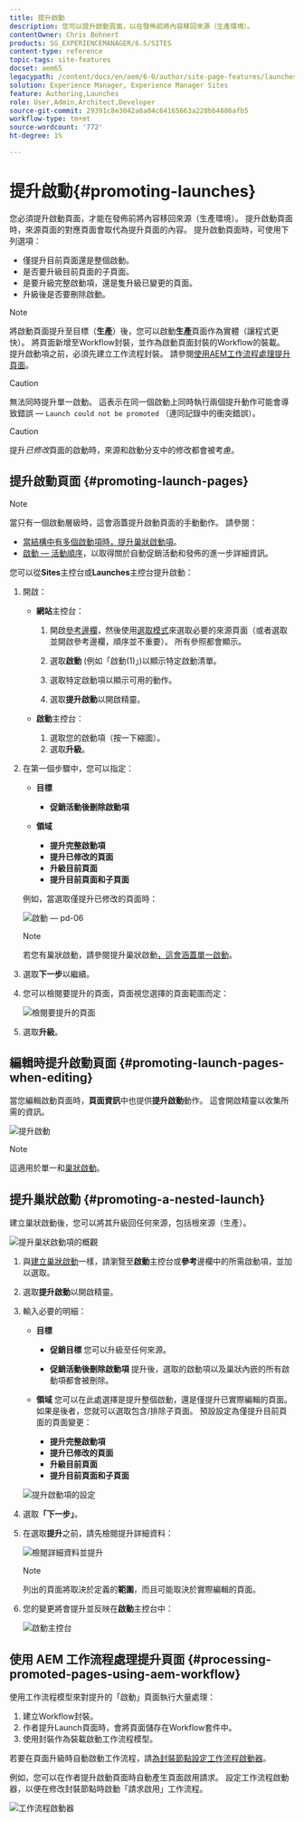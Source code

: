 ```yaml
---
title: 提升啟動
description: 您可以提升啟動頁面，以在發佈前將內容移回來源（生產環境）。
contentOwner: Chris Bohnert
products: SG_EXPERIENCEMANAGER/6.5/SITES
content-type: reference
topic-tags: site-features
docset: aem65
legacypath: /content/docs/en/aem/6-0/author/site-page-features/launches
solution: Experience Manager, Experience Manager Sites
feature: Authoring,Launches
role: User,Admin,Architect,Developer
source-git-commit: 29391c8e3042a8a04c64165663a228bb4886afb5
workflow-type: tm+mt
source-wordcount: '772'
ht-degree: 1%

---
```


# 提升啟動{#promoting-launches}

您必須提升啟動頁面，才能在發佈前將內容移回來源（生產環境）。 提升啟動頁面時，來源頁面的對應頁面會取代為提升頁面的內容。 提升啟動頁面時，可使用下列選項：

* 僅提升目前頁面還是整個啟動。
* 是否要升級目前頁面的子頁面。
* 是要升級完整啟動項，還是隻升級已變更的頁面。
* 升級後是否要刪除啟動。

>[!NOTE]
>
>將啟動頁面提升至目標（**生產**）後，您可以啟動&#x200B;**生產**&#x200B;頁面作為實體（讓程式更快）。 將頁面新增至Workflow封裝，並作為啟動頁面封裝的Workflow的裝載。 提升啟動項之前，必須先建立工作流程封裝。 請參閱[使用AEM工作流程處理提升頁面](#processing-promoted-pages-using-aem-workflow)。

>[!CAUTION]
>
>無法同時提升單一啟動。 這表示在同一個啟動上同時執行兩個提升動作可能會導致錯誤 — `Launch could not be promoted` （連同記錄中的衝突錯誤）。

>[!CAUTION]
>
>提升&#x200B;*已修改*&#x200B;頁面的啟動時，來源和啟動分支中的修改都會被考慮。

## 提升啟動頁面 {#promoting-launch-pages}

>[!NOTE]
>
>當只有一個啟動層級時，這會涵蓋提升啟動頁面的手動動作。 請參閱：
>
>* [當結構中有多個啟動項時，提升巢狀啟動項](#promoting-a-nested-launch)。
>* [啟動 — 活動順序](/help/sites-authoring/launches.md#launches-the-order-of-events)，以取得關於自動促銷活動和發佈的進一步詳細資訊。
>

您可以從&#x200B;**Sites**&#x200B;主控台或&#x200B;**Launches**&#x200B;主控台提升啟動：

1. 開啟：

   * **網站**&#x200B;主控台：

      1. 開啟[參考邊欄](/help/sites-authoring/author-environment-tools.md#showingpagereferences)，然後使用[選取模式](/help/sites-authoring/basic-handling.md)來選取必要的來源頁面（或者選取並開啟參考邊欄，順序並不重要）。 所有參照都會顯示。

      1. 選取&#x200B;**啟動** (例如「啟動(1)」)以顯示特定啟動清單。
      1. 選取特定啟動項以顯示可用的動作。
      1. 選取&#x200B;**提升啟動**&#x200B;以開啟精靈。

   * **啟動**&#x200B;主控台：

      1. 選取您的啟動項（按一下縮圖）。
      1. 選取&#x200B;**升級**。

1. 在第一個步驟中，您可以指定：

   * **目標**

      * **促銷活動後刪除啟動項**

   * **領域**

      * **提升完整啟動項**
      * **提升已修改的頁面**
      * **升級目前頁面**
      * **提升目前頁面和子頁面**

   例如，當選取僅提升已修改的頁面時：

   ![啟動 — pd-06](assets/launches-pd-06.png)

   >[!NOTE]
   >
   >若您有巢狀啟動，請參閱提升巢狀啟動[，這會涵蓋單一啟動](#promoting-a-nested-launch)。

1. 選取&#x200B;**下一步**&#x200B;以繼續。
1. 您可以檢閱要提升的頁面，頁面視您選擇的頁面範圍而定：

   ![檢閱要提升的頁面](assets/chlimage_1-102.png)

1. 選取&#x200B;**升級**。

## 編輯時提升啟動頁面 {#promoting-launch-pages-when-editing}

當您編輯啟動頁面時，**頁面資訊**&#x200B;中也提供&#x200B;**提升啟動**&#x200B;動作。 這會開啟精靈以收集所需的資訊。

![提升啟動](assets/chlimage_1-103.png)

>[!NOTE]
>
>這適用於單一和[巢狀啟動](#promoting-a-nested-launch)。

## 提升巢狀啟動 {#promoting-a-nested-launch}

建立巢狀啟動後，您可以將其升級回任何來源，包括根來源（生產）。

![提升巢狀啟動項的概觀](assets/chlimage_1-104.png)

1. 與[建立巢狀啟動](#creatinganestedlaunchlaunchwithinalaunch)一樣，請瀏覽至&#x200B;**啟動**&#x200B;主控台或&#x200B;**參考**&#x200B;邊欄中的所需啟動項，並加以選取。
1. 選取&#x200B;**提升啟動**&#x200B;以開啟精靈。

1. 輸入必要的明細：

   * **目標**

      * **促銷目標**
您可以升級至任何來源。

      * **促銷活動後刪除啟動項**
提升後，選取的啟動項以及巢狀內嵌的所有啟動項都會被刪除。

   * **領域**
您可以在此處選擇是提升整個啟動，還是僅提升已實際編輯的頁面。 如果是後者，您就可以選取包含/排除子頁面。 預設設定為僅提升目前頁面的頁面變更：

      * **提升完整啟動項**
      * **提升已修改的頁面**
      * **升級目前頁面**
      * **提升目前頁面和子頁面**

   ![提升啟動項的設定](assets/chlimage_1-105.png)

1. 選取&#x200B;**「下一步」**。
1. 在選取&#x200B;**提升**&#x200B;之前，請先檢閱提升詳細資料：

   ![檢閱詳細資料並提升](assets/chlimage_1-106.png)

   >[!NOTE]
   >
   >列出的頁面將取決於定義的&#x200B;**範圍**，而且可能取決於實際編輯的頁面。

1. 您的變更將會提升並反映在&#x200B;**啟動**&#x200B;主控台中：

   ![啟動主控台](assets/chlimage_1-107.png)

## 使用 AEM 工作流程處理提升頁面 {#processing-promoted-pages-using-aem-workflow}

使用工作流程模型來對提升的「啟動」頁面執行大量處理：

1. 建立Workflow封裝。
1. 作者提升Launch頁面時，會將頁面儲存在Workflow套件中。
1. 使用封裝作為裝載啟動工作流程模型。

若要在頁面升級時自動啟動工作流程，請[為封裝節點設定工作流程啟動器](/help/sites-administering/workflows-starting.md#workflows-launchers)。

例如，您可以在作者提升啟動頁面時自動產生頁面啟用請求。 設定工作流程啟動器，以便在修改封裝節點時啟動「請求啟用」工作流程。

![工作流程啟動器](assets/chlimage_1-108.png)
